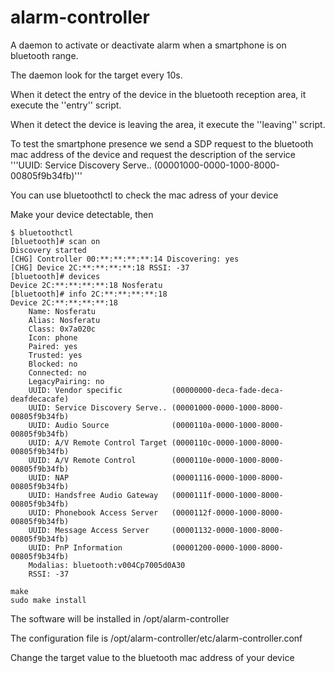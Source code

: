 # alarm-controller
A daemon to activate or deactivate alarm when a smartphone is on bluetooth range.

The daemon look for the target every 10s.

When it detect the entry of the device in the bluetooth reception area, it execute the ''entry'' script.

When it detect the device is leaving the area, it execute the ''leaving'' script.

To test the smartphone presence we send a SDP request to the bluetooth mac address of the device and request the description of the service '''UUID: Service Discovery Serve.. (00001000-0000-1000-8000-00805f9b34fb)'''

You can use bluetoothctl to check the mac adress of your device

Make your device detectable, then

```
$ bluetoothctl
[bluetooth]# scan on
Discovery started
[CHG] Controller 00:**:**:**:**:14 Discovering: yes
[CHG] Device 2C:**:**:**:**:18 RSSI: -37
[bluetooth]# devices
Device 2C:**:**:**:**:18 Nosferatu
[bluetooth]# info 2C:**:**:**:**:18
Device 2C:**:**:**:**:18
	Name: Nosferatu
	Alias: Nosferatu
	Class: 0x7a020c
	Icon: phone
	Paired: yes
	Trusted: yes
	Blocked: no
	Connected: no
	LegacyPairing: no
	UUID: Vendor specific           (00000000-deca-fade-deca-deafdecacafe)
	UUID: Service Discovery Serve.. (00001000-0000-1000-8000-00805f9b34fb)
	UUID: Audio Source              (0000110a-0000-1000-8000-00805f9b34fb)
	UUID: A/V Remote Control Target (0000110c-0000-1000-8000-00805f9b34fb)
	UUID: A/V Remote Control        (0000110e-0000-1000-8000-00805f9b34fb)
	UUID: NAP                       (00001116-0000-1000-8000-00805f9b34fb)
	UUID: Handsfree Audio Gateway   (0000111f-0000-1000-8000-00805f9b34fb)
	UUID: Phonebook Access Server   (0000112f-0000-1000-8000-00805f9b34fb)
	UUID: Message Access Server     (00001132-0000-1000-8000-00805f9b34fb)
	UUID: PnP Information           (00001200-0000-1000-8000-00805f9b34fb)
	Modalias: bluetooth:v004Cp7005d0A30
	RSSI: -37
```


```
make
sudo make install
```

The software will be installed in /opt/alarm-controller

The configuration file is /opt/alarm-controller/etc/alarm-controller.conf

Change the target value to the bluetooth mac address of your device


